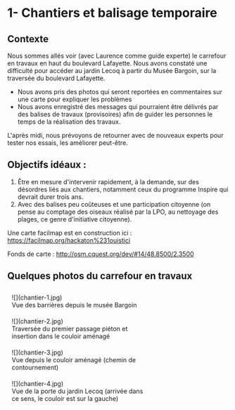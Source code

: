 # 1- Chantiers et balisage temporaire

##  Contexte

Nous sommes allés voir (avec Laurence comme guide experte) le carrefour en travaux en haut du boulevard Lafayette. Nous avons constaté une difficulté pour accéder au jardin Lecoq à partir du Musée Bargoin, sur la traversée du boulevard Lafayette.

- Nous avons pris des photos qui seront reportées en commentaires sur une carte pour expliquer les problèmes
- Nous avons enregistré des messages qui pourraient être délivrés par des balises de travaux (provisoires) afin de guider les personnes le temps de la réalisation des travaux.

L'après midi, nous prévoyons de retourner avec de nouveaux experts pour tester  nos essais, les améliorer peut-être.

## Objectifs idéaux :

1. Être en mesure d'intervenir rapidement, à la demande, sur des désordres liés aux chantiers, notamment ceux du programme Inspire qui devrait durer trois ans.
2. Avec des balises peu coûteuses et une participation citoyenne (on pense au comptage des oiseaux réalisé par la LPO, au nettoyage des plages, ce genre d'initiative citoyenne).

Une carte facilmap est en construction ici : <https://facilmap.org/hackaton%231ouistici>

Fonds de carte : <http://osm.cquest.org/dev/#14/48.8500/2.3500> 

## Quelques photos du carrefour en travaux

<a href="../chantier-1.jpg">
<figure markdown style="float:left;margin:10px;width:300px">
  ![](chantier-1.jpg)
  <figcaption>Vue des barrières depuis le musée Bargoin</figcaption>
</figure>
</a>
<a href="../chantier-2.jpg">
<figure markdown style="float:left;margin:10px;width:300px">
  ![](chantier-2.jpg)
  <figcaption>Traversée du premier passage piéton et insertion dans le couloir aménagé</figcaption>
</figure>
</a>
<a href="../chantier-3.jpg">
<figure markdown style="float:left;margin:10px;width:300px">
  ![](chantier-3.jpg)
  <figcaption>Vue depuis le couloir aménagé (chemin de contournement)</figcaption>
</figure>
</a>
<a href="../chantier-4.jpg">
<figure markdown style="float:left;margin:10px;width:300px">
  ![](chantier-4.jpg)
  <figcaption>Vue de la porte du jardin Lecoq (arrivée dans ce sens, le couloir est sur la gauche)</figcaption>
</figure>
</a>
